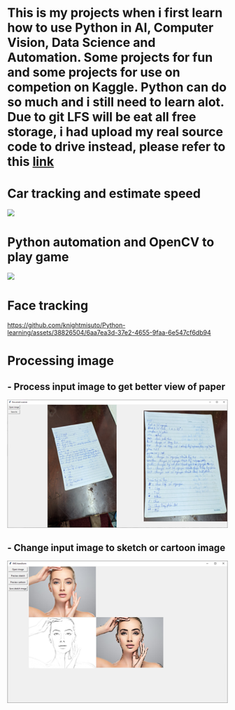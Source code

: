 # This is my projects when i first learn how to use Python in AI, Computer Vision, Data Science and Automation. Some projects for fun and some projects for use on competion on Kaggle. Python can do so much and i still need to learn alot. Due to git LFS will be eat all free storage, i had upload my real source code to drive instead, please refer to this [link](https://drive.google.com/file/d/1-UNNWv8TW0pXvpfSmz9aLKjlPiRaoQFV/view?usp=drive_link)

# Car tracking and estimate speed

![](https://github.com/knightmisuto/Python-learning/blob/429ae917dda0d35e717be7031492d0c03085f939/car_detect.gif)
 
# Python automation and OpenCV to play game

![](https://github.com/knightmisuto/Python-learning/blob/429ae917dda0d35e717be7031492d0c03085f939/Opencv%20play%20game/Audition/test.gif)

# Face tracking

https://github.com/knightmisuto/Python-learning/assets/38826504/6aa7ea3d-37e2-4655-9faa-6e547cf6db94

# Processing image

 ## - Process input image to get better view of paper

![](https://github.com/knightmisuto/Python-learning/blob/429ae917dda0d35e717be7031492d0c03085f939/Paper%20perpestive/Data/Preview.png)

 ## - Change input image to sketch or cartoon image

![](https://github.com/knightmisuto/Python-learning/blob/2f1b87c3adb496d585885a8eefa117f502f30c37/IMG%20convert%20sketch%20cartoon/Preview.png)
